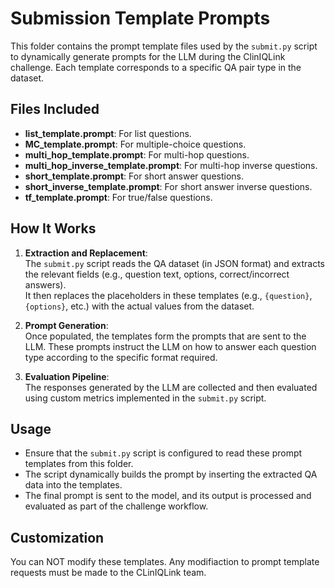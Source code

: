 # Submission Template Prompts

This folder contains the prompt template files used by the `submit.py` script to dynamically generate prompts for the LLM during the ClinIQLink challenge. Each template corresponds to a specific QA pair type in the dataset.

## Files Included

- **list_template.prompt**: For list questions.
- **MC_template.prompt**: For multiple-choice questions.
- **multi_hop_template.prompt**: For multi-hop questions.
- **multi_hop_inverse_template.prompt**: For multi-hop inverse questions.
- **short_template.prompt**: For short answer questions.
- **short_inverse_template.prompt**: For short answer inverse questions.
- **tf_template.prompt**: For true/false questions.

## How It Works

1. **Extraction and Replacement**:  
   The `submit.py` script reads the QA dataset (in JSON format) and extracts the relevant fields (e.g., question text, options, correct/incorrect answers).  
   It then replaces the placeholders in these templates (e.g., `{question}`, `{options}`, etc.) with the actual values from the dataset.

2. **Prompt Generation**:  
   Once populated, the templates form the prompts that are sent to the LLM. These prompts instruct the LLM on how to answer each question type according to the specific format required.

3. **Evaluation Pipeline**:  
   The responses generated by the LLM are collected and then evaluated using custom metrics implemented in the `submit.py` script.

## Usage

- Ensure that the `submit.py` script is configured to read these prompt templates from this folder.
- The script dynamically builds the prompt by inserting the extracted QA data into the templates.
- The final prompt is sent to the model, and its output is processed and evaluated as part of the challenge workflow.

## Customization

You can NOT modify these templates. 
Any modifiaction to prompt template requests must be made to the CLinIQLink team.
